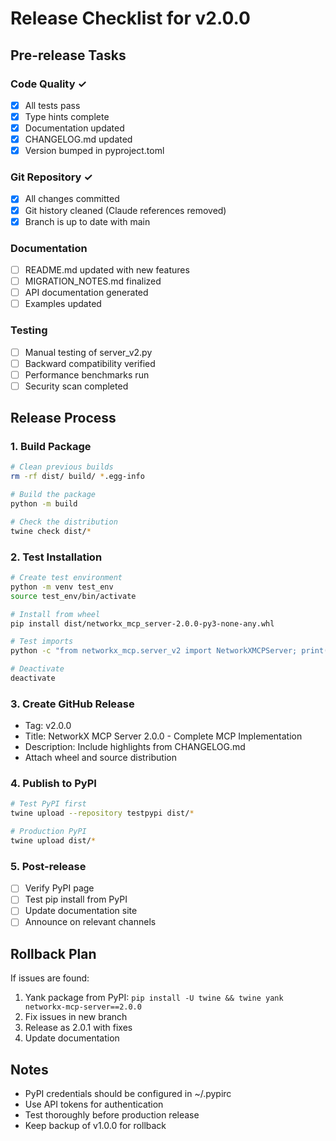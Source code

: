 # Release Checklist for v2.0.0

## Pre-release Tasks

### Code Quality ✓

- [x] All tests pass
- [x] Type hints complete
- [x] Documentation updated
- [x] CHANGELOG.md updated
- [x] Version bumped in pyproject.toml

### Git Repository ✓

- [x] All changes committed
- [x] Git history cleaned (Claude references removed)
- [x] Branch is up to date with main

### Documentation

- [ ] README.md updated with new features
- [ ] MIGRATION_NOTES.md finalized
- [ ] API documentation generated
- [ ] Examples updated

### Testing

- [ ] Manual testing of server_v2.py
- [ ] Backward compatibility verified
- [ ] Performance benchmarks run
- [ ] Security scan completed

## Release Process

### 1. Build Package

```bash
# Clean previous builds
rm -rf dist/ build/ *.egg-info

# Build the package
python -m build

# Check the distribution
twine check dist/*
```

### 2. Test Installation

```bash
# Create test environment
python -m venv test_env
source test_env/bin/activate

# Install from wheel
pip install dist/networkx_mcp_server-2.0.0-py3-none-any.whl

# Test imports
python -c "from networkx_mcp.server_v2 import NetworkXMCPServer; print('✓ Import successful')"

# Deactivate
deactivate
```

### 3. Create GitHub Release

- Tag: v2.0.0
- Title: NetworkX MCP Server 2.0.0 - Complete MCP Implementation
- Description: Include highlights from CHANGELOG.md
- Attach wheel and source distribution

### 4. Publish to PyPI

```bash
# Test PyPI first
twine upload --repository testpypi dist/*

# Production PyPI
twine upload dist/*
```

### 5. Post-release

- [ ] Verify PyPI page
- [ ] Test pip install from PyPI
- [ ] Update documentation site
- [ ] Announce on relevant channels

## Rollback Plan

If issues are found:

1. Yank package from PyPI: `pip install -U twine && twine yank networkx-mcp-server==2.0.0`
2. Fix issues in new branch
3. Release as 2.0.1 with fixes
4. Update documentation

## Notes

- PyPI credentials should be configured in ~/.pypirc
- Use API tokens for authentication
- Test thoroughly before production release
- Keep backup of v1.0.0 for rollback
